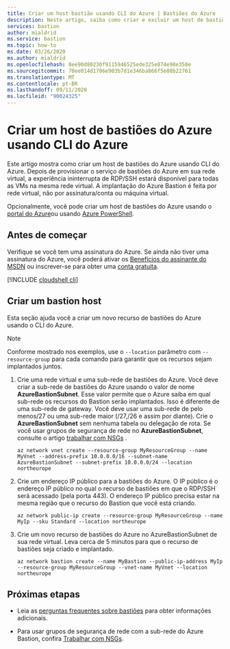 ```yaml
---
title: Criar um host bastião usando CLI do Azure | Bastiões do Azure
description: Neste artigo, saiba como criar e excluir um host de bastiões
services: bastion
author: mialdrid
ms.service: bastion
ms.topic: how-to
ms.date: 03/26/2020
ms.author: mialdrid
ms.openlocfilehash: 8ee90d80230f9115946525ede325e874e98e358e
ms.sourcegitcommit: 70ee014d1706e903b7d1e346ba866f5e08b22761
ms.translationtype: MT
ms.contentlocale: pt-BR
ms.lasthandoff: 09/11/2020
ms.locfileid: "90024325"
---
```

# <a name="create-an-azure-bastion-host-using-azure-cli"></a>Criar um host de bastiões do Azure usando CLI do Azure

Este artigo mostra como criar um host de bastiões do Azure usando CLI do Azure. Depois de provisionar o serviço de bastiões do Azure em sua rede virtual, a experiência ininterrupta de RDP/SSH estará disponível para todas as VMs na mesma rede virtual. A implantação do Azure Bastion é feita por rede virtual, não por assinatura/conta ou máquina virtual.

Opcionalmente, você pode criar um host de bastiões do Azure usando o [portal do Azure](bastion-create-host-portal.md)ou usando [Azure PowerShell](bastion-create-host-powershell.md).

## <a name="before-you-begin"></a>Antes de começar

Verifique se você tem uma assinatura do Azure. Se ainda não tiver uma assinatura do Azure, você poderá ativar os [Benefícios do assinante do MSDN](https://azure.microsoft.com/pricing/member-offers/msdn-benefits-details) ou inscrever-se para obter uma [conta gratuita](https://azure.microsoft.com/pricing/free-trial).

[!INCLUDE [cloudshell cli](../../includes/vpn-gateway-cloud-shell-cli.md)]

## <a name="create-a-bastion-host"></a><a name="createhost"></a>Criar um bastion host

Esta seção ajuda você a criar um novo recurso de bastiões do Azure usando o CLI do Azure.

> [!NOTE]
> Conforme mostrado nos exemplos, use o `--location` parâmetro com `--resource-group` para cada comando para garantir que os recursos sejam implantados juntos.

1. Crie uma rede virtual e uma sub-rede de bastiões do Azure. Você deve criar a sub-rede de bastiões do Azure usando o valor de nome **AzureBastionSubnet**. Esse valor permite que o Azure saiba em qual sub-rede os recursos do Bastion serão implantados. Isso é diferente de uma sub-rede de gateway. Você deve usar uma sub-rede de pelo menos/27 ou uma sub-rede maior (/27,/26 e assim por diante). Crie o **AzureBastionSubnet** sem nenhuma tabela ou delegação de rota. Se você usar grupos de segurança de rede no **AzureBastionSubnet**, consulte o artigo [trabalhar com NSGs](bastion-nsg.md) .

   ```azurecli-interactive
   az network vnet create --resource-group MyResourceGroup --name MyVnet --address-prefix 10.0.0.0/16 --subnet-name AzureBastionSubnet --subnet-prefix 10.0.0.0/24 --location northeurope
   ```

2. Crie um endereço IP público para a bastiões do Azure. O IP público é o endereço IP público no qual o recurso de bastiões em que o RDP/SSH será acessado (pela porta 443). O endereço IP público precisa estar na mesma região que o recurso do Bastion que você está criando.

   ```azurecli-interactive
   az network public-ip create --resource-group MyResourceGroup --name MyIp --sku Standard --location northeurope
   ```

3. Crie um novo recurso de bastiões do Azure no AzureBastionSubnet de sua rede virtual. Leva cerca de 5 minutos para que o recurso de bastiões seja criado e implantado.

   ```azurecli-interactive
   az network bastion create --name MyBastion --public-ip-address MyIp --resource-group MyResourceGroup --vnet-name MyVnet --location northeurope
   ```

## <a name="next-steps"></a>Próximas etapas

* Leia as [perguntas frequentes sobre bastiões](bastion-faq.md) para obter informações adicionais.

* Para usar grupos de segurança de rede com a sub-rede do Azure Bastion, confira [Trabalhar com NSGs](bastion-nsg.md).
